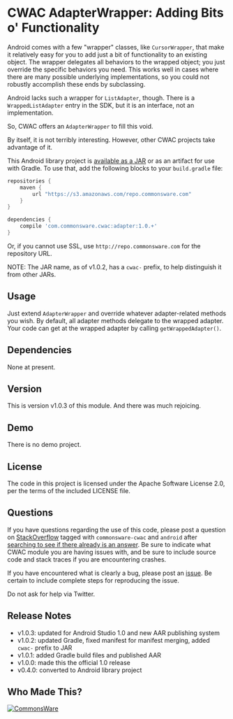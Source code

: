 CWAC AdapterWrapper: Adding Bits o' Functionality
=================================================

Android comes with a few "wrapper" classes, like `CursorWrapper`,
that make it relatively easy for you to add just a bit of
functionality to an existing object. The wrapper delegates
all behaviors to the wrapped object; you just override the
specific behaviors you need. This works well in cases where
there are many possible underlying implementations, so you
could not robustly accomplish these ends by subclassing.

Android lacks such a wrapper for `ListAdapter`, though. There
is a `WrappedListAdapter` entry in the SDK, but it is an interface,
not an implementation.

So, CWAC offers an `AdapterWrapper` to fill this void.

By itself, it is not terribly interesting. However, other CWAC
projects take advantage of it.

This Android library project is 
[available as a JAR](https://github.com/commonsguy/cwac-adapter/releases)
or as an artifact for use with Gradle. To use that, add the following
blocks to your `build.gradle` file:

```groovy
repositories {
    maven {
        url "https://s3.amazonaws.com/repo.commonsware.com"
    }
}

dependencies {
    compile 'com.commonsware.cwac:adapter:1.0.+'
}
```

Or, if you cannot use SSL, use `http://repo.commonsware.com` for the repository
URL.

NOTE: The JAR name, as of v1.0.2, has a `cwac-` prefix, to help distinguish it from other JARs.

Usage
-----
Just extend `AdapterWrapper` and override whatever adapter-related
methods you wish. By default, all adapter methods delegate to the
wrapped adapter. Your code can get at the wrapped adapter by
calling `getWrappedAdapter()`.

Dependencies
------------
None at present.

Version
-------
This is version v1.0.3 of this module. And there was much rejoicing.

Demo
----
There is no demo project.

License
-------
The code in this project is licensed under the Apache
Software License 2.0, per the terms of the included LICENSE
file.

Questions
---------
If you have questions regarding the use of this code, please post a question
on [StackOverflow](http://stackoverflow.com/questions/ask) tagged with
`commonsware-cwac` and `android` after [searching to see if there already is an answer](https://stackoverflow.com/search?q=[commonsware-cwac]+adapterwrapper). Be sure to indicate
what CWAC module you are having issues with, and be sure to include source code 
and stack traces if you are encountering crashes.

If you have encountered what is clearly a bug, please post an [issue](https://github.com/commonsguy/cwac-adapter/issues). Be certain to include complete steps
for reproducing the issue.

Do not ask for help via Twitter.

Release Notes
-------------
- v1.0.3: updated for Android Studio 1.0 and new AAR publishing system
- v1.0.2: updated Gradle, fixed manifest for manifest merging, added `cwac-` prefix to JAR
- v1.0.1: added Gradle build files and published AAR
- v1.0.0: made this the official 1.0 release
- v0.4.0: converted to Android library project

Who Made This?
--------------
<a href="http://commonsware.com">![CommonsWare](http://commonsware.com/images/logo.png)</a>

[endless]: http://github.com/commonsguy/cwac-endless/tree/master
